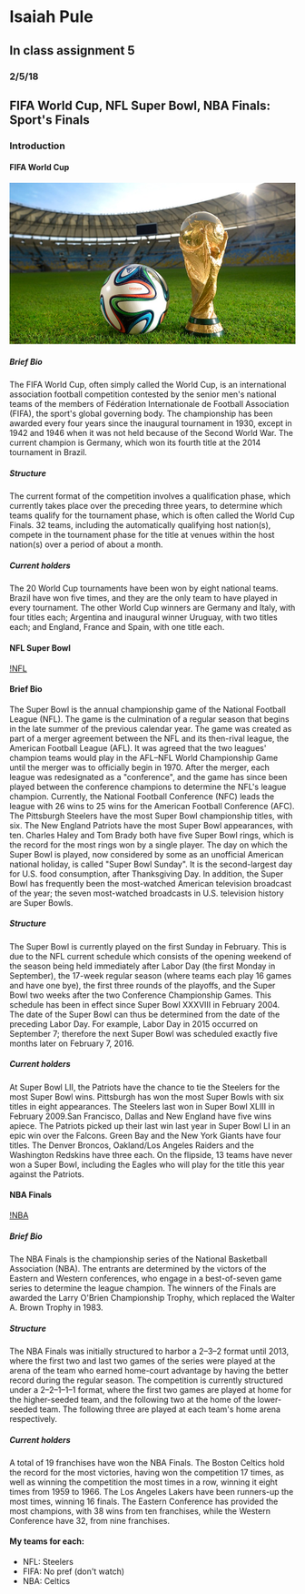 # Isaiah Pule
## In class assignment 5
### 2/5/18
## FIFA World Cup, NFL Super Bowl, NBA Finals: Sport's Finals

### Introduction

#### FIFA World Cup
![FIFA](/ipule/media/fifa.jpg)
##### Brief Bio
The FIFA World Cup, often simply called the World Cup, is an international association football competition contested by the senior men's national teams of the members of Fédération Internationale de Football Association (FIFA), the sport's global governing body. The championship has been awarded every four years since the inaugural tournament in 1930, except in 1942 and 1946 when it was not held because of the Second World War. The current champion is Germany, which won its fourth title at the 2014 tournament in Brazil.

##### Structure
The current format of the competition involves a qualification phase, which currently takes place over the preceding three years, to determine which teams qualify for the tournament phase, which is often called the World Cup Finals. 32 teams, including the automatically qualifying host nation(s), compete in the tournament phase for the title at venues within the host nation(s) over a period of about a month.

##### Current holders
The 20 World Cup tournaments have been won by eight national teams. Brazil have won five times, and they are the only team to have played in every tournament. The other World Cup winners are Germany and Italy, with four titles each; Argentina and inaugural winner Uruguay, with two titles each; and England, France and Spain, with one title each.

#### NFL Super Bowl
[!NFL](/ipule/media/nfl.jpg)
#### Brief Bio
The Super Bowl is the annual championship game of the National Football League (NFL). The game is the culmination of a regular season that begins in the late summer of the previous calendar year. The game was created as part of a merger agreement between the NFL and its then-rival league, the American Football League (AFL). It was agreed that the two leagues' champion teams would play in the AFL–NFL World Championship Game until the merger was to officially begin in 1970. After the merger, each league was redesignated as a "conference", and the game has since been played between the conference champions to determine the NFL's league champion. Currently, the National Football Conference (NFC) leads the league with 26 wins to 25 wins for the American Football Conference (AFC). The Pittsburgh Steelers have the most Super Bowl championship titles, with six. The New England Patriots have the most Super Bowl appearances, with ten. Charles Haley and Tom Brady both have five Super Bowl rings, which is the record for the most rings won by a single player. The day on which the Super Bowl is played, now considered by some as an unofficial American national holiday, is called "Super Bowl Sunday". It is the second-largest day for U.S. food consumption, after Thanksgiving Day. In addition, the Super Bowl has frequently been the most-watched American television broadcast of the year; the seven most-watched broadcasts in U.S. television history are Super Bowls.

##### Structure
The Super Bowl is currently played on the first Sunday in February. This is due to the NFL current schedule which consists of the opening weekend of the season being held immediately after Labor Day (the first Monday in September), the 17-week regular season (where teams each play 16 games and have one bye), the first three rounds of the playoffs, and the Super Bowl two weeks after the two Conference Championship Games. This schedule has been in effect since Super Bowl XXXVIII in February 2004. The date of the Super Bowl can thus be determined from the date of the preceding Labor Day. For example, Labor Day in 2015 occurred on September 7; therefore the next Super Bowl was scheduled exactly five months later on February 7, 2016.

##### Current holders
At Super Bowl LII, the Patriots have the chance to tie the Steelers for the most Super Bowl wins. Pittsburgh has won the most Super Bowls with six titles in eight appearances. The Steelers last won in Super Bowl XLIII in February 2009.San Francisco, Dallas and New England have five wins apiece. The Patriots picked up their last win last year in Super Bowl LI in an epic win over the Falcons. Green Bay and the New York Giants have four titles. The Denver Broncos, Oakland/Los Angeles Raiders and the Washington Redskins have three each.  On the flipside, 13 teams have never won a Super Bowl, including the Eagles who will play for the title this year against the Patriots. 

#### NBA Finals
[!NBA](/ipule/media/nba.jpg)
##### Brief Bio
The NBA Finals is the championship series of the National Basketball Association (NBA). The entrants are determined by the victors of the Eastern and Western conferences, who engage in a best-of-seven game series to determine the league champion. The winners of the Finals are awarded the Larry O'Brien Championship Trophy, which replaced the Walter A. Brown Trophy in 1983.

##### Structure
The NBA Finals was initially structured to harbor a 2–3–2 format until 2013, where the first two and last two games of the series were played at the arena of the team who earned home-court advantage by having the better record during the regular season. The competition is currently structured under a 2–2–1–1–1 format, where the first two games are played at home for the higher-seeded team, and the following two at the home of the lower-seeded team. The following three are played at each team's home arena respectively.

##### Current holders
A total of 19 franchises have won the NBA Finals. The Boston Celtics hold the record for the most victories, having won the competition 17 times, as well as winning the competition the most times in a row, winning it eight times from 1959 to 1966. The Los Angeles Lakers have been runners-up the most times, winning 16 finals. The Eastern Conference has provided the most champions, with 38 wins from ten franchises, while the Western Conference have 32, from nine franchises.

#### My teams for each:
* NFL: Steelers
* FIFA: No pref (don't watch)
* NBA: Celtics
